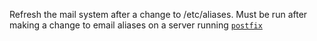Refresh the mail system after a change to /etc/aliases. 
Must be run after making a change to email aliases on a server running [`postfix`](postfix)
